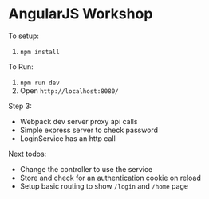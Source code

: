 AngularJS Workshop
==================

To setup:

1. `npm install`

To Run:
1. `npm run dev`
2. Open `http://localhost:8080/`

Step 3:

* Webpack dev server proxy api calls
* Simple express server to check password
* LoginService has an http call

Next todos:

* Change the controller to use the service
* Store and check for an authentication cookie on reload
* Setup basic routing to show `/login` and `/home` page